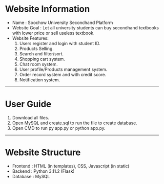 # Website Information
* Name : Soochow University Secondhand Platform
* Website Goal : Let all university students can buy secondhand textbooks with lower price or sell useless textbook.
* Website Features:
  1. Users register and login with student ID.
  2. Products Selling.
  3. Search and filter/sort.
  4. Shopping cart system.
  5. Chat room system.
  6. User profile/Products management system.
  7. Order record system and with credit score.
  8. Notification system.
---
# User Guide
1. Download all files.
2. Open MySQL and create.sql to run the file to create database.
3. Open CMD to run py app.py or python app.py.
---
# Website Structure
* Frontend : HTML (in templates), CSS, Javascript (in static)
* Backend : Python 3.11.2 (Flask)
* Database : MySQL
